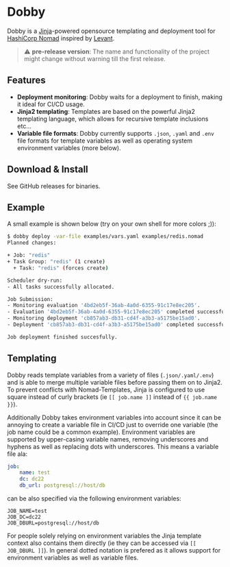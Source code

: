 # Dobby

Dobby is a [Jinja](https://jinja.palletsprojects.com/)-powered opensource templating and deployment tool for [HashiCorp Nomad](https://www.nomadproject.io/) inspired by [Levant](https://github.com/jrasell/levant).

> :warning: **pre-release version**: The name and functionality of the project might change without warning till the first release.

## Features

* **Deployment monitoring**: Dobby waits for a deployment to finish, making it ideal for CI/CD usage.
* **Jinja2 templating**: Templates are based on the powerful Jinja2 templating language, which allows for recursive template inclusions etc...
* **Variable file formats**: Dobby currently supports `.json`, `.yaml` and `.env` file formats for template variables as well as operating system environment variables (more below).

## Download & Install

See GitHub releases for binaries.

## Example

A small example is shown below (try on your own shell for more colors ;)):

```bash
$ dobby deploy -var-file examples/vars.yaml examples/redis.nomad
Planned changes:

+ Job: "redis"
+ Task Group: "redis" (1 create)
  + Task: "redis" (forces create)

Scheduler dry-run:
- All tasks successfully allocated.

Job Submission:
- Monitoring evaluation '4bd2eb5f-36ab-4a0d-6355-91c17e8ec205'.
- Evaluation '4bd2eb5f-36ab-4a0d-6355-91c17e8ec205' completed successfully.
- Monitoring deployment 'cb857ab3-db31-cd4f-a3b3-a5175be15ad0'.
- Deployment 'cb857ab3-db31-cd4f-a3b3-a5175be15ad0' completed successfully.

Job deployment finished succesfully.

```

## Templating

Dobby reads template variables from a variety of files (`.json/.yaml/.env`) and is able to merge multiple variable files before passing them on to Jinja2. To prevent conflicts with Nomad-Templates, Jinja is configured to use square instead of curly brackets (ie `[[ job.name ]]` instead of `{{ job.name }}`).

Additionally Dobby takes environment variables into account since it can be annoying to create a variable file in CI/CD just to override one variable (the job name could be a common example). Environment variables are supported by upper-casing variable names, removing underscores and hyphens as well as replacing dots with underscores. This means a variable file ala:

```yaml
job:
    name: test
    dc: dc22
    db_url: postgresql://host/db
```

can be also specified via the following environment variables:

```
JOB_NAME=test
JOB_DC=dc22
JOB_DBURL=postgresql://host/db
```

For people solely relying on environment variables the Jinja template context also contains them directly (ie they can be accessed via `[[ JOB_DBURL ]]`). In general dotted notation is prefered as it allows support for environment variables as well as variable files.

